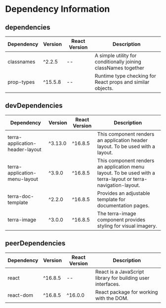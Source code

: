 # Dependency Information

## dependencies
| Dependency | Version | React Version | Description |
|-|-|-|-|
| classnames | ^2.2.5 | -- | A simple utility for conditionally joining classNames together |
| prop-types | ^15.5.8 | -- | Runtime type checking for React props and similar objects. |

## devDependencies
| Dependency | Version | React Version | Description |
|-|-|-|-|
| terra-application-header-layout | ^3.13.0 | ^16.8.5 | This component renders an application header layout. To be used with a layout. |
| terra-application-menu-layout | ^3.9.0 | ^16.8.5 | This component renders an application menu layout. To be used with a terra-layout or terra-navigation-layout. |
| terra-doc-template | ^2.2.0 | ^16.8.5 | Provides an adjustable template for documentation pages. |
| terra-image | ^3.0.0 | ^16.8.5 | The terra-image component provides styling for visual imagery. |

## peerDependencies
| Dependency | Version | React Version | Description |
|-|-|-|-|
| react | ^16.8.5 | -- | React is a JavaScript library for building user interfaces. |
| react-dom | ^16.8.5 | ^16.0.0 | React package for working with the DOM. |
